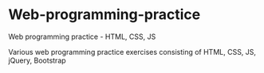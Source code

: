 # Web-programming-practice
Web programming practice - HTML, CSS, JS

Various web programming practice exercises consisting of HTML, CSS, JS, jQuery, Bootstrap
